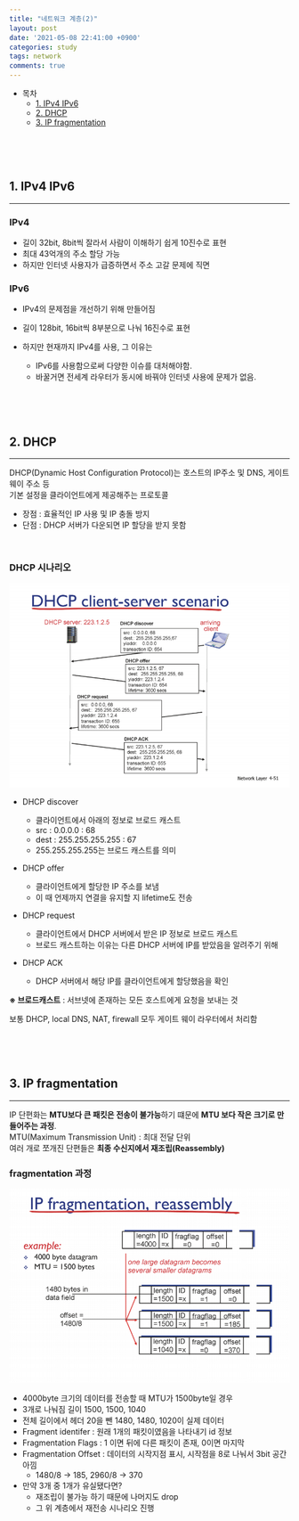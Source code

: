```yaml
---
title: "네트워크 계층(2)"
layout: post
date: '2021-05-08 22:41:00 +0900'
categories: study
tags: network
comments: true
---
```


- 목차
    - [1. IPv4 IPv6](#1-ipv4-ipv6)
    - [2. DHCP](#2-dhcp)
    - [3. IP fragmentation](#3-ip-fragmentation)
<br>
<br>
<br>

## 1. IPv4 IPv6
---

### IPv4

- 길이 32bit, 8bit씩 잘라서 사람이 이해하기 쉽게 10진수로 표현
- 최대 43억개의 주소 할당 가능
- 하지만 인터넷 사용자가 급증하면서 주소 고갈 문제에 직면

### IPv6

- IPv4의 문제점을 개선하기 위해 만들어짐
- 길이 128bit, 16bit씩 8부분으로 나눠 16진수로 표현
- 하지만 현재까지 IPv4를 사용, 그 이유는
    
    - IPv6를 사용함으로써 다양한 이슈를 대처해야함.
    - 바꿀거면 전세계 라우터가 동시에 바꿔야 인터넷 사용에 문제가 없음.

 
<br>
<br>
<br>

## 2. DHCP
---
DHCP(Dynamic Host Configuration Protocol)는 호스트의 IP주소 및 DNS, 게이트웨이 주소 등<br>
기본 설정을 클라이언트에게 제공해주는 프로토콜<br>

- 장점 : 효율적인 IP 사용 및 IP 충돌 방지
- 단점 : DHCP 서버가 다운되면 IP 할당을 받지 못함

<br>

### DHCP 시나리오

![ex_screenshot](/assets/img/dhcp.PNG)<br>

- DHCP discover
    - 클라이언트에서 아래의 정보로 브로드 캐스트
    - src : 0.0.0.0 : 68
    - dest : 255.255.255.255 : 67
    - 255.255.255.255는 브로드 캐스트를 의미

- DHCP offer
    - 클라이언트에게 할당한 IP 주소를 보냄
    - 이 때 언제까지 연결을 유지할 지 lifetime도 전송

- DHCP request
    - 클라이언트에서 DHCP 서버에서 받은 IP 정보로 브로드 캐스트
    - 브로드 캐스트하는 이유는 다른 DHCP 서버에 IP를 받았음을 알려주기 위해

- DHCP ACK
    - DHCP 서버에서 해당 IP를 클라이언트에게 할당했음을 확인


**※ 브로드캐스트** : 서브넷에 존재하는 모든 호스트에게 요청을 보내는 것<br>

보통 DHCP, local DNS, NAT, firewall 모두 게이트 웨이 라우터에서 처리함<br>

<br>
<br>
<br>

## 3. IP fragmentation
---
IP 단편화는 **MTU보다 큰 패킷은 전송이 불가능**하기 떄문에 **MTU 보다 작은 크기로 만들어주는 과정**.<br>
MTU(Maximum Transmission Unit) : 최대 전달 단위<br>
여러 개로 쪼개진 단편들은 **최종 수신지에서 재조립(Reassembly)**<br>

### fragmentation 과정

![ex_screenshot](/assets/img/fragmentation.PNG)<br>

- 4000byte 크기의 데이터를 전송할 때 MTU가 1500byte일 경우
- 3개로 나눠짐 길이 1500, 1500, 1040
- 전체 길이에서 헤더 20을 뺀 1480, 1480, 1020이 실제 데이터
- Fragment identifer : 원래 1개의 패킷이였음을 나타내기 id 정보
- Fragmentation Flags : 1 이면 뒤에 다른 패킷이 존재, 0이면 마지막
- Fragmentation Offset : 데이터의 시작지점 표시, 시작점을 8로 나눠서 3bit 공간 아낌
    - 1480/8 -> 185, 2960/8 -> 370
- 만약 3개 중 1개가 유실됐다면?
    - 재조립이 불가능 하기 때문에 나머지도 drop
    - 그 위 계층에서 재전송 시나리오 진행

<br>
<br>
<br>



